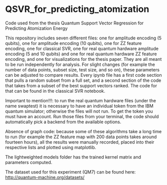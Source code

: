 # QSVR_for_predicting_atomization
Code used from the thesis Quantum Support Vector Regression for Predicting Atomization Energy

This repository includes seven different files: one for amplitude encoding (5 qubits), one for amplitude encoding (10 qubits), one for ZZ feature encoding, one for classical SVR, 
one for real quantum hardware amplitude encoding (5 and 10 qubits) and one for real quantum hardware ZZ feature encoding, and one for visualizations for the thesis paper. 
They are all meant to be run independently for analysis. For slight changes (for example the number of data points, subset size, test size, and so on), these parameters can be adjusted to compare results. Every ipynb file has a first code section that pulls a random subset from a full set, and a second section of the code that takes from a subset of the best support vectors ranked. The code for that can be found in the classical SVR notebook. 

Important to mention!!!: to run the real quantum hardware files (under the name swaptest) it is necessary to have an individual token from the IBM quantum simulator; otherwise the files will not run. To get the token you must have an account.
Run those files from your terminal, the code should automatically pick a backend from the available options.

Absence of graph code: because some of these algorithms take a long time to run (for example the ZZ feature map with 200 data points takes around fourteen hours), 
all the results were manually recorded, placed into their respective lists and plotted using matplotlib.

The lightweighted models folder has the trained kernel matrix and parameters computed.

The dataset used for this experiment (QM7) can be found here: http://quantum-machine.org/datasets/
